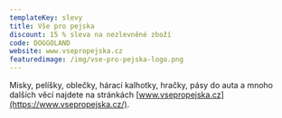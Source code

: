 ```yaml
---
templateKey: slevy
title: Vše pro pejska
discount: 15 % sleva na nezlevněné zboží
code: DOGGOLAND
website: www.vsepropejska.cz
featuredimage: /img/vse-pro-pejska-logo.png
---
```

Misky, pelíšky, oblečky, hárací kalhotky, hračky, pásy do auta a mnoho dalších věcí najdete na stránkách [www.vsepropejska.cz](https://www.vsepropejska.cz/).
